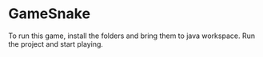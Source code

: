 # GameSnake
To run this game, install the folders and bring them to java workspace.
Run the project and start playing.
